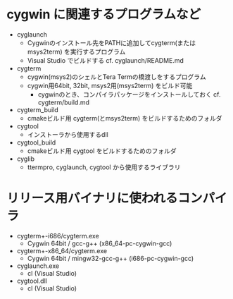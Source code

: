 ﻿# cygwin に関連するプログラムなど

- cyglaunch
  - Cygwinのインストール先をPATHに追加してcygterm(または msys2term) を実行するプログラム
  - Visual Studio でビルドする cf. cyglaunch/README.md
- cygterm
  - cygwin(msys2)のシェルとTera Termの橋渡しをするプログラム
  - cygwin用64bit, 32bit, msys2用(msys2term) をビルド可能
    - cygwinのとき、コンパイラパッケージをインストールしておく cf. cygterm/build.md
- cygterm_build
  - cmakeビルド用 cygterm(とmsys2term) をビルドするためのフォルダ
- cygtool
  - インストーラから使用するdll
- cygtool_build
  - cmakeビルド用 cygtool をビルドするためのフォルダ
- cyglib
  - ttermpro, cyglaunch, cygtool から使用するライブラリ


# リリース用バイナリに使われるコンパイラ
- cygterm+-i686/cygterm.exe
  - Cygwin 64bit / gcc-g++ (x86_64-pc-cygwin-gcc)
- cygterm+-x86_64/cygterm.exe
  - Cygwin 64bit / mingw32-gcc-g++ (i686-pc-cygwin-gcc)
- cyglaunch.exe
  - cl (Visual Studio)
- cygtool.dll
  - cl (Visual Studio)

